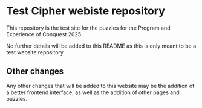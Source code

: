 # Test Cipher webiste repository

This repository is the test site for the puzzles for the Program and Experience of Conquest 2025.

No further details will be added to this README as this is only meant to be a test website repository.

## Other changes

Any other changes that will be added to this website may be the addition of a better frontend interface, as well as the addition of other pages and puzzles.
